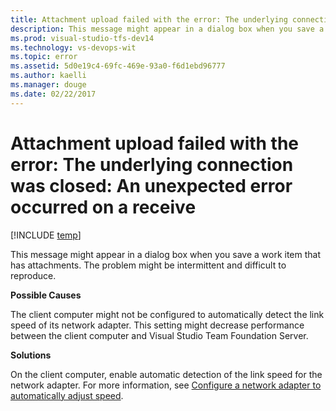 ```yaml
---
title: Attachment upload failed with the error: The underlying connection was closed: An unexpected error occurred on a receive | VSTS & TFS
description: This message might appear in a dialog box when you save a work item that has attachments 
ms.prod: visual-studio-tfs-dev14
ms.technology: vs-devops-wit
ms.topic: error
ms.assetid: 5d0e19c4-69fc-469e-93a0-f6d1ebd96777
ms.author: kaelli
ms.manager: douge
ms.date: 02/22/2017
---
```


# Attachment upload failed with the error: The underlying connection was closed: An unexpected error occurred on a receive

[!INCLUDE [temp](../../_shared/dev15-version-header.md)]

This message might appear in a dialog box when you save a work item that has attachments. The problem might be intermittent and difficult to reproduce.  
  
**Possible Causes**  
  
The client computer might not be configured to automatically detect the link speed of its network adapter. This setting might decrease performance between the client computer and Visual Studio Team Foundation Server.  
  
**Solutions**  
  
On the client computer, enable automatic detection of the link speed for the network adapter. For more information, see [Configure a network adapter to automatically adjust speed](../configure-network-adapter-automatically-adjust-speed.md).